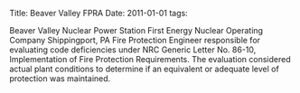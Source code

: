 Title: Beaver Valley FPRA
Date: 2011-01-01
tags: 

Beaver Valley Nuclear Power Station
First Energy Nuclear Operating Company
Shippingport, PA
Fire Protection Engineer responsible for evaluating code deficiencies under NRC Generic Letter No. 86-10, Implementation of Fire Protection Requirements. The evaluation considered actual plant conditions to determine if an equivalent or adequate level of protection was maintained.
